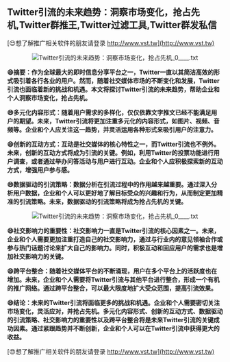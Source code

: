 ## **Twitter引流的未来趋势：洞察市场变化，抢占先机,Twitter群推王,Twitter过滤工具,Twitter群发私信**

[😍想了解推广相关软件的朋友请登录 http://www.vst.tw](http://www.vst.tw)

 <center><img src="https://vst.tw/MP4/tuiguang/png/0.png" alt="Twitter引流的未来趋势：洞察市场变化，抢占先机_0____.txt"></center>

**😄摘要：作为全球最大的即时信息分享平台之一，Twitter一直以其简洁高效的形式吸引着各行各业的用户。然而，随着社交媒体市场的不断变化和发展，Twitter引流也面临着新的挑战和机遇。本文将探讨Twitter引流的未来趋势，帮助企业和个人洞察市场变化，抢占先机。**

**😄多元化内容形式：随着用户需求的多样化，仅仅依靠文字推文已经不能满足用户的期望。未来，Twitter引流将更加注重多元化的内容形式，如图片、视频、音频等。企业和个人应关注这一趋势，并灵活运用各种形式来吸引用户的注意力。**

**😄创新的互动方式：互动是社交媒体的核心特性之一，而Twitter引流也不例外。未来，创新的互动方式将成为引流的关键。例如，利用Twitter的投票功能进行用户调查，或者通过举办问答活动与用户进行互动。企业和个人应积极探索新的互动方式，增强用户参与感。**

**😄数据驱动的引流策略：数据分析在引流过程中的作用越来越重要。通过深入分析用户数据，企业和个人可以更好地了解目标受众的兴趣和行为，从而制定更加精准的引流策略。未来，数据驱动的引流策略将成为抢占先机的关键。**

 <center><img src="https://vst.tw/MP4/tuiguang/png/7.png" alt="Twitter引流的未来趋势：洞察市场变化，抢占先机_0____.txt"></center>

**😄社交影响力的重要性：社交影响力一直是Twitter引流的核心因素之一。未来，企业和个人需要更加注重打造自己的社交影响力，通过与行业内的意见领袖合作或参与热门话题讨论来扩大自己的影响力。同时，积极互动和回应用户的需求也是增加社交影响力的关键。**

**😄跨平台整合：随着社交媒体平台的不断涌现，用户在多个平台上的活跃度也在增加。未来，企业和个人需要将Twitter引流与其他平台进行整合，形成一个有机的推广网络。通过跨平台整合，可以最大限度地扩大受众范围，提高引流效果。**

**😄结论：未来的Twitter引流将面临更多的挑战和机遇。企业和个人需要密切关注市场变化，灵活应对，并抢占先机。多元化内容形式、创新的互动方式、数据驱动的引流策略、社交影响力的重要性以及跨平台整合将是未来Twitter引流的关键成功因素。通过紧跟趋势并不断创新，企业和个人可以在Twitter引流中获得更大的收益。**

[😍想了解推广相关软件的朋友请登录 http://www.vst.tw](http://www.vst.tw)



